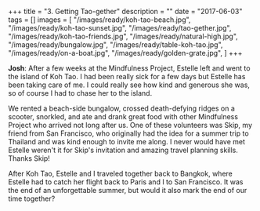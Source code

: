 +++
title = "3. Getting Tao-gether"
description = ""
date = "2017-06-03"
tags = []
images = [
  "/images/ready/koh-tao-beach.jpg",
  "/images/ready/koh-tao-sunset.jpg",
  "/images/ready/tao-gether.jpg",
  "/images/ready/koh-tao-friends.jpg",
  "/images/ready/natural-high.jpg",
  "/images/ready/bungalow.jpg",
  "/images/ready/table-koh-tao.jpg",
  "/images/ready/on-a-boat.jpg",
  "/images/ready/golden-grate.jpg",
]
+++

**Josh**: After a few weeks at the Mindfulness Project, Estelle left and went to the island of Koh Tao. I had been really sick for a few days but Estelle has been taking care of me. I could really see how kind and generous she was, so of course I had to chase her to the island.

We rented a beach-side bungalow, crossed death-defying ridges on a scooter, snorkled, and ate and drank great food with other Mindfulness Project who arrived not long after us. One of these volunteers was Skip, my friend from San Francisco, who originally had the idea for a summer trip to Thailand and was kind enough to invite me along. I never would have met Estelle weren't it for Skip's invitation and amazing travel planning skills. Thanks Skip!

After Koh Tao, Estelle and I traveled together back to Bangkok, where Estelle had to catch her flight back to Paris and I to San Francisco. It was the end of an unforgettable summer, but would it also mark the end of our time together?
